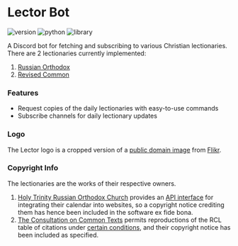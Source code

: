 # Lector Bot
![version](https://img.shields.io/badge/version-alpha-%23ec4242) ![python](https://img.shields.io/badge/python-3.8.6-green) ![library](https://img.shields.io/badge/library-discord.py-blue)

A Discord bot for fetching and subscribing to various Christian lectionaries. There are 2 lectionaries currently implemented:
1. [Russian Orthodox](https://www.holytrinityorthodox.com/calendar/)
2. [Revised Common](https://lectionary.library.vanderbilt.edu/daily.php)

### Features
* Request copies of the daily lectionaries with easy-to-use commands
* Subscribe channels for daily lectionary updates

### Logo
The Lector logo is a cropped version of a [public domain image](https://flic.kr/p/7de5pN) from [Flikr](https://www.flickr.com/).

### Copyright Info
The lectionaries are the works of their respective owners.
1. [Holy Trinity Russian Orthodox Church](https://www.holytrinityorthodox.com/) provides an [API interface](https://www.holytrinityorthodox.com/calendar/doc/) for integrating their calendar into websites, so a copyright notice crediting them has hence been included in the software ex fide bona.
2. [The Consultation on Common Texts](http://www.commontexts.org/) permits reproductions of the RCL table of citations under [certain conditions](http://www.commontexts.org/rcl/permissions/), and their copyright notice has been included as specified.